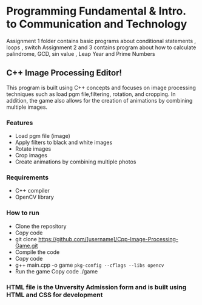 # Programming Fundamental & Intro. to Communication and Technology

Assignment 1 folder contains basic programs about conditional statements , loops , switch
Assignment 2 and 3 contains program about how to calculate palindrome, GCD, sin value , Leap Year and Prime Numbers

##  C++ Image Processing Editor!
This program is built using C++ concepts and focuses on image processing techniques such as load pgm file,filtering, rotation, and cropping. In addition, the game also allows for the creation of animations by combining multiple images.

### Features
* Load pgm file (image)
* Apply filters to black and white images
* Rotate images
* Crop images
* Create animations by combining multiple photos
### Requirements
* C++ compiler
* OpenCV library
### How to run
* Clone the repository
* Copy code
* git clone https://github.com/[username]/Cpp-Image-Processing-Game.git
* Compile the code
* Copy code
* g++ main.cpp -o game `pkg-config --cflags --libs opencv`
* Run the game
Copy code
./game


### HTML file is the Unversity Admission form and is built using HTML and CSS for development



